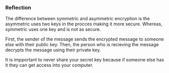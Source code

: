 
### Reflection

The difference between symmetric and asymmetric encryption is the asymmetric uses two keys in the procces making it more secure. Whereas, symmetric uses one key and is not as secure.

First, the sender of the message sends the encrypted message to someone else with their public key. Then, the person who is recieving the message decrypts the message using their private key.

It is impportant to never share your secret key because if someone else has it they can get access into your computer.
